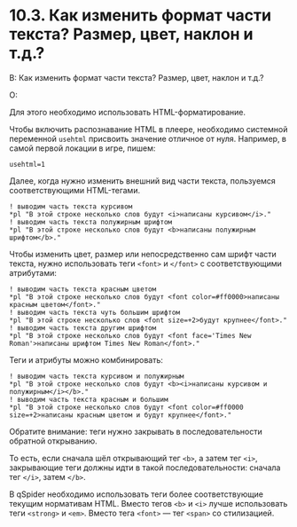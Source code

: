 # 10.3. Как изменить формат части текста? Размер, цвет, наклон и т.д.?
<!-- [:faq_10_03] -->
В: Как изменить формат части текста? Размер, цвет, наклон и т.д.?

О:

Для этого необходимо использовать HTML-форматирование.

Чтобы включить распознавание HTML в плеере, необходимо системной переменной `usehtml` присвоить значение отличное от нуля. Например, в самой первой локации в игре, пишем:
```qsp
usehtml=1
```
Далее, когда нужно изменить внешний вид части текста, пользуемся соответствующими HTML-тегами.
```qsp
! выводим часть текста курсивом
*pl "В этой строке несколько слов будут <i>написаны курсивом</i>."
! выводим часть текста полужирным шрифтом
*pl "В этой строке несколько слов будут <b>написаны полужирным шрифтом</b>."
```
Чтобы изменить цвет, размер или непосредственно сам шрифт части текста, нужно использовать теги `<font>` и `</font>` с соответствующими атрибутами:
```qsp
! выводим часть текста красным цветом
*pl "В этой строке несколько слов будут <font color=#ff0000>написаны красным цветом</font>."
! выводим часть текста чуть большим шрифтом
*pl "В этой строке несколько слов <font size=+2>будут крупнее</font>."
! выводим часть текста другим шрифтом
*pl "В этой строке несколько слов будут <font face='Times New Roman'>написаны шрифтом Times New Roman</font>."
```
Теги и атрибуты можно комбинировать:
```qsp
! выводим часть текста курсивом и полужирным
*pl "В этой строке несколько слов будут <b><i>написаны курсивом и полужирным</i></b>."
! выводим часть текста красным и большим
*pl "В этой строке несколько слов будут <font color=#ff0000 size=+2>написаны красным цветом и будут крупнее</font>."
```
Обратите внимание: теги нужно закрывать в последовательности обратной открыванию.

То есть, если сначала шёл открывающий тег `<b>`, а затем тег `<i>`, закрывающие теги должны идти в такой последовательности: сначала тег `</i>`, затем `</b>`.

В qSpider необходимо использовать теги более соответствующие текущим нормативам HTML. Вместо тегов `<b>` и `<i>` лучше использовать теги `<strong>` и `<em>`. Вместо тега `<font>` — тег `<span>` со стилизацией.
